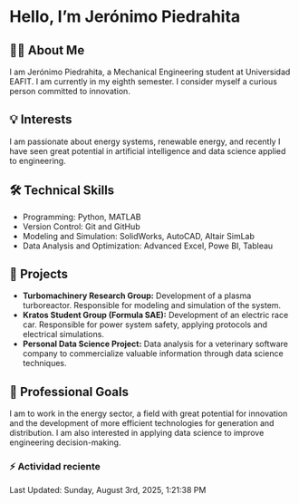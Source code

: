 <!DOCTYPE html>
<html lang="en">
<head>
  <meta charset="UTF-8" />
  <meta name="viewport" content="width=device-width, initial-scale=1" />
  
</head>
<body>
  <h1>Hello, I’m Jerónimo Piedrahita</h1>

  <section>
    <h2>👨‍🎓 About Me</h2>
    <p>I am Jerónimo Piedrahita, a Mechanical Engineering student at Universidad EAFIT. I am currently in my eighth semester. I consider myself a curious person committed to innovation.</p>
  </section>

  <section>
    <h2>💡 Interests</h2>
    <p>I am passionate about energy systems, renewable energy, and recently I have seen great potential in artificial intelligence and data science applied to engineering.</p>
  </section>
   <section>
    <h2>🛠️ Technical Skills</h2>
    <ul>
      <li>Programming: Python, MATLAB</li>
      <li>Version Control: Git and GitHub</li>
      <li>Modeling and Simulation: SolidWorks, AutoCAD, Altair SimLab</li>
      <li>Data Analysis and Optimization: Advanced Excel, Powe BI, Tableau</li>
    </ul>
  </section>

  <section>
    <h2>📁 Projects</h2>
    <ul>
      <li><strong>Turbomachinery Research Group:</strong> Development of a plasma turboreactor. Responsible for modeling and simulation of the system.</li>
      <li><strong>Kratos Student Group (Formula SAE):</strong> Development of an electric race car. Responsible for power system safety, applying protocols and electrical simulations.</li>
      <li><strong>Personal Data Science Project:</strong> Data analysis for a veterinary software company to commercialize valuable information through data science techniques.</li>
    </ul>
  </section>
  
  <section>
    <h2>🎯 Professional Goals</h2>
    <p>I am to work in the energy sector, a field with great potential for innovation and the development of more efficient technologies for generation and distribution. I am also interested in applying data science to improve engineering decision-making.</p>
  </section>

  ### :zap: Actividad reciente
  <!--RECENT_ACTIVITY:start-->
<!--RECENT_ACTIVITY:end-->
  <!--RECENT_ACTIVITY:last_update-->
Last Updated: Sunday, August 3rd, 2025, 1:21:38 PM
<!--RECENT_ACTIVITY:last_update_end-->
</body>
</html>
